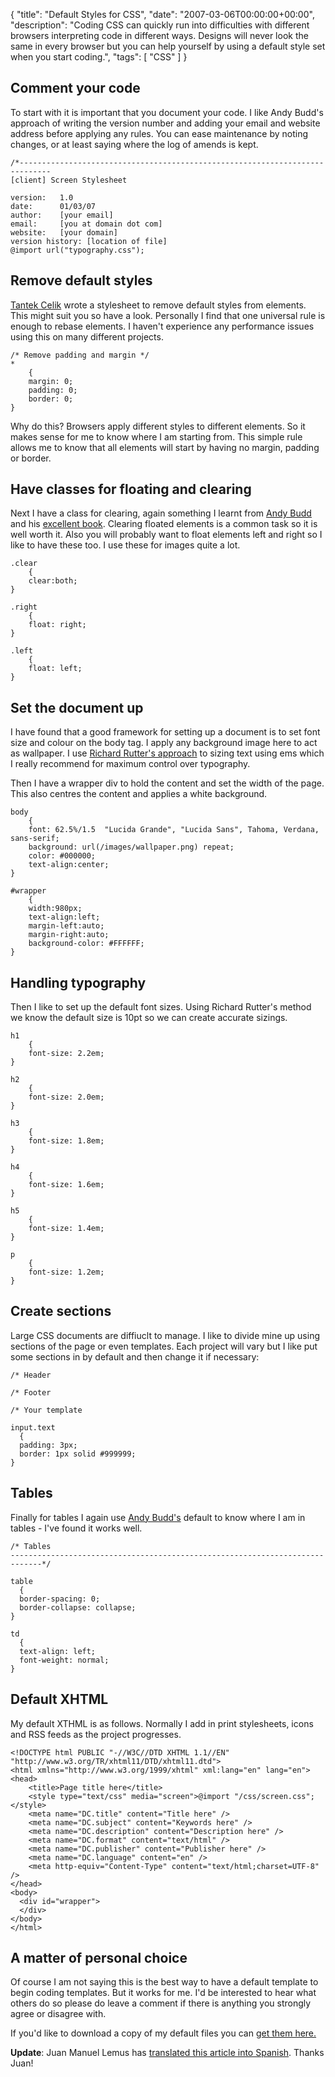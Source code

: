 {
  "title": "Default Styles for CSS",
  "date": "2007-03-06T00:00:00+00:00",
  "description": "Coding CSS can quickly run into difficulties with different browsers interpreting code in different ways. Designs will never look the same in every browser but you can help yourself by using a default style set when you start coding.",
  "tags": [
    "CSS"
  ]
}

## Comment your code

To start with it is important that you document your code. I like Andy Budd's approach of writing the version number and adding your email and website address before applying any rules. You can ease maintenance by noting changes, or at least saying where the log of amends is kept. 

    /*----------------------------------------------------------------------------- 
    [client] Screen Stylesheet 

    version:   1.0 
    date:      01/03/07 
    author:    [your email] 
    email:     [you at domain dot com] 
    website:   [your domain] 
    version history: [location of file] 
    @import url("typography.css");

## Remove default styles

[Tantek Celik][1] wrote a stylesheet to remove default styles from elements. This might suit you so have a look. Personally I find that one universal rule is enough to rebase elements. I haven't experience any performance issues using this on many different projects. 

    /* Remove padding and margin */ 
    *  
        { 
        margin: 0; 
        padding: 0; 
        border: 0; 
    }

Why do this? Browsers apply different styles to different elements. So it makes sense for me to know where I am starting from. This simple rule allows me to know that all elements will start by having no margin, padding or border.

## Have classes for floating and clearing

Next I have a class for clearing, again something I learnt from [Andy Budd][2] and his [excellent book][3]. Clearing floated elements is a common task so it is well worth it. Also you will probably want to float elements left and right so I like to have these too. I use these for images quite a lot.  

    .clear 
        { 
        clear:both; 
    } 

    .right 
        { 
        float: right; 
    } 

    .left 
        { 
        float: left; 
    }

## Set the document up

I have found that a good framework for setting up a document is to set font size and colour on the body tag. I apply any background image here to act as wallpaper. I use [Richard Rutter's approach][4] to sizing text using ems which I really recommend for maximum control over typography.

Then I have a wrapper div to hold the content and set the width of the page. This also centres the content and applies a white background. 

    body 
        { 
        font: 62.5%/1.5  "Lucida Grande", "Lucida Sans", Tahoma, Verdana, sans-serif; 
        background: url(/images/wallpaper.png) repeat; 
        color: #000000;     
        text-align:center; 
    } 

    #wrapper 
        {  
        width:980px;  
        text-align:left;   
        margin-left:auto;  
        margin-right:auto;  
        background-color: #FFFFFF; 
    }

## Handling typography

Then I like to set up the default font sizes. Using Richard Rutter's method we know the default size is 10pt so we can create accurate sizings. 

    h1 
        { 
        font-size: 2.2em; 
    } 
         
    h2 
        { 
        font-size: 2.0em;     
    } 
         
    h3 
        { 
        font-size: 1.8em; 
    } 
         
    h4 
        { 
        font-size: 1.6em;     
    } 
         
    h5 
        { 
        font-size: 1.4em;     
    } 
         
    p 
        { 
        font-size: 1.2em;     
    }

## Create sections

Large CSS documents are diffiuclt to manage. I like to divide mine up using sections of the page or even templates. Each project will vary but I like put some sections in by default and then change it if necessary: 

    /* Header 

    /* Footer 

    /* Your template 

    input.text 
      { 
      padding: 3px; 
      border: 1px solid #999999;     
    }

## Tables

Finally for tables I again use [Andy Budd's][2] default to know where I am in tables - I've found it works well. 

    /* Tables  
    -----------------------------------------------------------------------------*/ 

    table 
      {  
      border-spacing: 0; 
      border-collapse: collapse; 
    } 

    td  
      { 
      text-align: left; 
      font-weight: normal; 
    }

## Default XHTML

My default XTHML is as follows. Normally I add in print stylesheets, icons and RSS feeds as the project progresses. 

    <!DOCTYPE html PUBLIC "-//W3C//DTD XHTML 1.1//EN" "http://www.w3.org/TR/xhtml11/DTD/xhtml11.dtd"> 
    <html xmlns="http://www.w3.org/1999/xhtml" xml:lang="en" lang="en"> 
    <head> 
        <title>Page title here</title> 
        <style type="text/css" media="screen">@import "/css/screen.css";</style> 
        <meta name="DC.title" content="Title here" /> 
        <meta name="DC.subject" content="Keywords here" /> 
        <meta name="DC.description" content="Description here" /> 
        <meta name="DC.format" content="text/html" /> 
        <meta name="DC.publisher" content="Publisher here" /> 
        <meta name="DC.language" content="en" /> 
        <meta http-equiv="Content-Type" content="text/html;charset=UTF-8" /> 
    </head> 
    <body> 
      <div id="wrapper"> 
      </div> 
    </body> 
    </html>

## A matter of personal choice

Of course I am not saying this is the best way to have a default template to begin coding templates. But it works for me. I'd be interested to hear what others do so please do leave a comment if there is anything you strongly agree or disagree with. 

If you'd like to download a copy of my default files you can [get them here.][5]

**Update**: Juan Manuel Lemus has [translated this article into Spanish][6]. Thanks Juan!

 [1]: http://tantek.com/log/2004/undohtml.css
 [2]: http://www.andybudd.com/
 [3]: http://www.cssmastery.com/
 [4]: http://clagnut.com/blog/348/
 [5]: http://cdn.shapeshed.com/downloads/default_css.zip
 [6]: http://dotpress.wordpress.com/2007/04/04/css-estilos-por-defecto/

